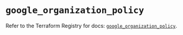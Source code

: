 # `google_organization_policy`

Refer to the Terraform Registry for docs: [`google_organization_policy`](https://registry.terraform.io/providers/hashicorp/google/6.22.0/docs/resources/organization_policy).
